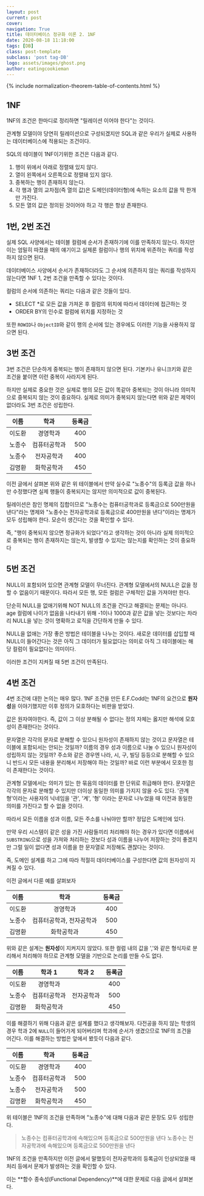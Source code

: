 ```yaml
---
layout: post
current: post
cover: 
navigation: True
title: 데이터베이스 정규화 이론 2. 1NF
date: 2020-08-18 11:18:00
tags: [DB]
class: post-template
subclass: 'post tag-DB'
logo: assets/images/ghost.png
author: eatingcookieman
---
```


{% include normalization-theorem-table-of-contents.html %}

## 1NF

1NF의 조건은 한마디로 정리하면 "릴레이션 이어야 한다"는 것이다.

관계형 모델이야 당연히 릴레이션으로 구성되겠지만 SQL과 같은 우리가 실제로 사용하는 데이터베이스에 적용되는 조건이다.

SQL의 테이블이 1NF이기위한 조건은 다음과 같다.

1. 행이 위에서 아래로 정렬돼 있지 않다.
2. 열이 왼쪽에서 오른쪽으로 정렬돼 있지 않다.
3. 중복하는 행이 존재하지 않는다.
4. 각 행과 열의 교차점(즉 열의 값)은 도메인(데이터형)에 속하는 요소의 값을 딱 한개만 가진다.
5. 모든 열의 값은 정의된 것이어야 하고 각 행은 항상 존재한다.

## 1번, 2번 조건

실제 SQL 사양에서는 테이블 컬럼에 순서가 존재하기에 이를 만족하지 않는다. 하지만 이는 엄밀히 따졌을 때의 얘기이고 실제론 컬럼이나 행의 위치에 위존하는 쿼리를 작성하지 않으면 된다.

데이터베이스 사양에서 순서가 존재하더라도 그 순서에 의존하지 않는 쿼리를 작성하지 않는다면 1NF 1, 2번 조건을 만족할 수 있다는 것이다.

컬럼의 순서에 의존하는 쿼리는 다음과 같은 것들이 있다.

* SELECT *로 모든 값을 가져온 후 컬럼의 위치에 따라서 데이터에 접근하는 것
* ORDER BY의 인수로 컬럼에 위치를 지정하는 것

또한 `ROWID`나 `ObjectID`와 같이 행의 순서에 있는 경우에도 이러한 기능을 사용하지 않으면 된다.

## 3번 조건

3번 조건은 단순하게 중복되는 행이 존재하지 않으면 된다. 기본키나 유니크키와 같은 조건을 붙이면 이런 중복이 사라지게 된다.

하지만 실제로 중요한 것은 실제로 행의 모든 값이 똑같아 중복되는 것이 아니라 의미적으로 중복되지 않는 것이 중요하다. 실제로 의미가 중복되지 않는다면 위와 같은 제약이 없더라도 3번 조건은 성립한다.

|  이름  |     학과     | 등록금 |
| :----: | :----------: | :----: |
| 이도환 |   경영학과   |  400   |
| 노종수 | 컴퓨터공학과 |  500   |
| 노종수 |  전자공학과  |  400   |
| 김명환 |  화학공학과  |  450   |

이전 글에서 살펴본 위와 같은 위 테이블에서 만약 실수로 "노종수"의 등록금 값을 하나만 수정했다면 실제 행들이 중복되지는 않지만 의미적으로 값이 중복된다.

릴레이션은 참인 명제의 집합이므로 "노종수는 컴퓨터공학과로 등록금으로 500만원을 낸다"라는 명제와 "노종수는 전자공학과로 등록금으로 400만원을 낸다"이라는 명제가 모두 성립해야 한다. 모순이 생긴다는 것을 확인할 수 있다.

즉, "행이 중복되지 않으면 정규화가 되었다"라고 생각하는 것이 아니라 실제 의미적으로 중복되는 행이 존재하지는 않는지, 발생할 수 있지는 않는지를 확인하는 것이 중요하다

## 5번 조건

NULL이 포함되어 있으면 관계형 모델이 무너진다. 관계형 모델에서의 NULL은 값을 정할 수 없음이기 때문이다. 따라서 모든 행, 모든 컬럼은 구체적인 값을 가져야만 한다.

단순히 NULL을 없애기위해 NOT NULL의 조건을 건다고 해결되는 문제는 아니다. age 컬럼에 나이가 없음을 나타내기 위해 -1이나 1000과 같은 값을 넣는 것보다는 차라리 NULL을 넣는 것이 명확하고 로직을 간단하게 만들 수 있다.

NULL을 없애는 가장 좋은 방법은 테이블을 나누는 것이다. 새로운 데이터를 삽입할 때 NULL이 들어간다는 것은 아직 그 데이터가 필요없다는 의미로 아직 그 테이블에는 해당 컬럼이 필요없다는 의미이다.

이러한 조건이 지켜질 때 5번 조건이 만족된다.

## 4번 조건

4번 조건에 대한 논의는 매우 많다. 1NF 조건을 만든 E.F.Codd는 1NF의 요건으로 **원자성**을 이야기했지만 이후 정의가 모호하다는 비판을 받았다.

값은 원자여야한다. 즉, 값이 그 이상 분해될 수 없다는 정의 자체는 옳지만 해석에 모호성이 존재한다는 것이다.

문자열은 각각의 문자로 분해할 수 있으니 원자성이 존재하지 않는 것이고 문자열은 테이블에 포함되서는 안되는 것일까? 이름의 경우 성과 이름으로 나눌 수 있으니 원자성이 성립하지 않는 것일까?
주소와 같은 경우엔 나라, 시, 구, 빌딩 등등으로 분해할 수 있으니 반드시 모든 내용을 분리해서 저장해야 하는 것일까?
바로 이런 부분에서 모호한 점이 존재한다는 것이다.

관계형 모델에서는 의미가 있는 한 묶음의 데이터를 한 단위로 취급해야 한다. 문자열은 각각의 문자로 분해할 수 있지만 더이상 동일한 의미를 가지지 않을 수도 있다. '관계형'이라는 사용자의 닉네임을 '관', '계', '형' 이라는 문자로 나누었을 때 이전과 동일한 의미를 가진다고 할 수 없을 것이다.

따라서 모든 이름을 성과 이름, 모든 주소를 나눠야만 할까? 정답은 도메인에 있다.

만약 우리 시스템이 같은 성을 가진 사람들끼리 처리해야 하는 경우가 있다면 이름에서 `SUBSTRING`으로 성을 가져와 처리하는 것보다 성과 이름을 나누어 저장하는 것이 좋겠지만 그럴 일이 없다면 성과 이름을 한 문자열로 저장해도 괜찮다는 것이다.

즉, 도메인 설계를 하고 그에 따라 적절히 데이터베이스를 구성한다면 값의 원자성이 지켜질 수 있다.

이전 글에서 다룬 예를 살펴보자

|  이름  |           학과           | 등록금 |
| :----: | :----------------------: | :----: |
| 이도환 |         경영학과         |  400   |
| 노종수 | 컴퓨터공학과, 전자공학과 |  500   |
| 김명환 |        화학공학과        |  450   |

위와 같은 설계는 **원자성**이 지켜지지 않았다. 또한 컬럼 내의 값을 ','와 같은 형식자로 분리해서 처리해야 하므로 관계형 모델을 기반으로 논리를 만들 수도 없다.

|  이름  |    학과 1    |   학과 2   | 등록금 |
| :----: | :----------: | :--------: | :----: |
| 이도환 |   경영학과   |            |  400   |
| 노종수 | 컴퓨터공학과 | 전자공학과 |  500   |
| 김명환 |  화학공학과  |            |  450   |

이를 해결하기 위해 다음과 같은 설계를 했다고 생각해보자. 다전공을 하지 않는 학생의 경우 학과 2에 `NULL`이 들어가게 되어버리며 학과에 순서가 생겼으므로 1NF의 조건을 어긴다. 이를 해결하는 방법은 앞에서 봤듯이 다음과 같다.

|  이름  |     학과     | 등록금 |
| :----: | :----------: | :----: |
| 이도환 |   경영학과   |  400   |
| 노종수 | 컴퓨터공학과 |  500   |
| 노종수 |  전자공학과  |  500   |
| 김명환 |  화학공학과  |  450   |

위 테이블은 1NF의 조건을 만족하며 "노종수"에 대해 다음과 같은 문장도 모두 성립한다.

> 노종수는 컴퓨터공학과에 속해있으며 등록금으로 500만원을 낸다
> 노종수는 전자공학과에 속해있으며 등록금으로 500만원을 낸다

1NF의 조건을 만족하지만 이전 글에서 말했듯이 전자공학과의 등록금이 인상되었을 때 처리 등에서 문제가 발생하는 것을 확인할 수 있다.

이는 **함수 종속성(Functional Dependency)**에 대한 문제로 다음 글에서 살펴본다.